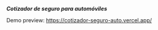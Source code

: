 **_Cotizador de seguro para automóviles_**

Demo preview: 
https://cotizador-seguro-auto.vercel.app/
